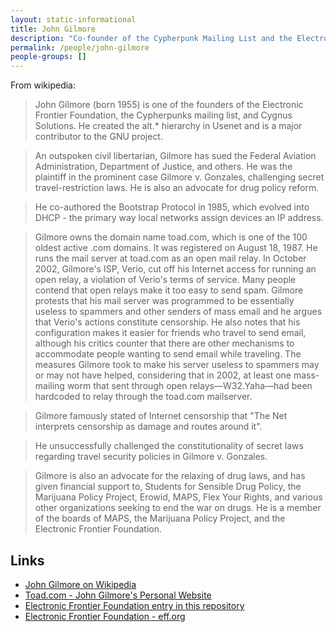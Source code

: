 ```yaml
---
layout: static-informational
title: John Gilmore
description: "Co-founder of the Cypherpunk Mailing List and the Electronic Frontier Foundation"
permalink: /people/john-gilmore
people-groups: []
---
```


From wikipedia:

> John Gilmore (born 1955) is one of the founders of the Electronic Frontier Foundation, the Cypherpunks mailing list, and Cygnus Solutions. He created the alt.* hierarchy in Usenet and is a major contributor to the GNU project.

> An outspoken civil libertarian, Gilmore has sued the Federal Aviation Administration, Department of Justice, and others. He was the plaintiff in the prominent case Gilmore v. Gonzales, challenging secret travel-restriction laws. He is also an advocate for drug policy reform.

> He co-authored the Bootstrap Protocol in 1985, which evolved into DHCP - the primary way local networks assign devices an IP address.

> Gilmore owns the domain name toad.com, which is one of the 100 oldest active .com domains. It was registered on August 18, 1987. He runs the mail server at toad.com as an open mail relay. In October 2002, Gilmore's ISP, Verio, cut off his Internet access for running an open relay, a violation of Verio's terms of service. Many people contend that open relays make it too easy to send spam. Gilmore protests that his mail server was programmed to be essentially useless to spammers and other senders of mass email and he argues that Verio's actions constitute censorship. He also notes that his configuration makes it easier for friends who travel to send email, although his critics counter that there are other mechanisms to accommodate people wanting to send email while traveling. The measures Gilmore took to make his server useless to spammers may or may not have helped, considering that in 2002, at least one mass-mailing worm that sent through open relays—W32.Yaha—had been hardcoded to relay through the toad.com mailserver.

> Gilmore famously stated of Internet censorship that "The Net interprets censorship as damage and routes around it".

> He unsuccessfully challenged the constitutionality of secret laws regarding travel security policies in Gilmore v. Gonzales.

> Gilmore is also an advocate for the relaxing of drug laws, and has given financial support to, Students for Sensible Drug Policy, the Marijuana Policy Project, Erowid, MAPS, Flex Your Rights, and various other organizations seeking to end the war on drugs. He is a member of the boards of MAPS, the Marijuana Policy Project, and the Electronic Frontier Foundation.

## Links

* [John Gilmore on Wikipedia](https://en.wikipedia.org/wiki/John_Gilmore_%28activist%29)
* [Toad.com - John Gilmore's Personal Website](http://www.toad.com/)
* [Electronic Frontier Foundation entry in this repository](organisations/eff.md)
* [Electronic Frontier Foundation - eff.org](https://www.eff.org/)
